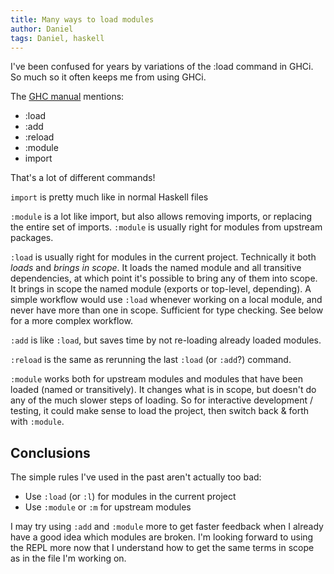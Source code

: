 ```yaml
---
title: Many ways to load modules
author: Daniel
tags: Daniel, haskell
---
```

I've been confused for years by variations of the :load command in GHCi.  So much so it often keeps me from using GHCi.

The [GHC manual](https://downloads.haskell.org/~ghc/latest/docs/html/users_guide/ghci.html) mentions:

- :load
- :add
- :reload
- :module
- import

That's a lot of different commands!

<!--more-->

`import` is pretty much like in normal Haskell files

`:module` is a lot like import, but also allows removing imports, or replacing the entire set of imports.  `:module` is usually right for modules from upstream packages.

`:load` is usually right for modules in the current project.  Technically it both *loads* and *brings in scope*.  It loads the named module and all transitive dependencies, at which point it's possible to bring any of them into scope.  It brings in scope the named module (exports or top-level, depending).  A simple workflow would use `:load` whenever working on a local module, and never have more than one in scope.  Sufficient for type checking.  See below for a more complex workflow.

`:add` is like `:load`, but saves time by not re-loading already loaded modules.

`:reload` is the same as rerunning the last `:load` (or `:add`?) command.

`:module` works both for upstream modules and modules that have been loaded (named or transitively).  It changes what is in scope, but doesn't do any of the much slower steps of loading.  So for interactive development / testing, it could make sense to load the project, then switch back & forth with `:module`.

## Conclusions

The simple rules I've used in the past aren't actually too bad:

- Use `:load` (or `:l`) for modules in the current project
- Use `:module` or `:m` for upstream modules

I may try using `:add` and `:module` more to get faster feedback when I already have a good idea which modules are broken.  I'm looking forward to using the REPL more now that I understand how to get the same terms in scope as in the file I'm working on.
